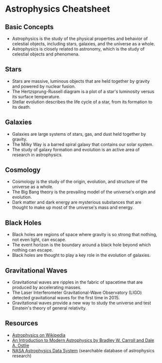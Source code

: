 # Astrophysics Cheatsheet

## Basic Concepts
- Astrophysics is the study of the physical properties and behavior of celestial objects, including stars, galaxies, and the universe as a whole.
- Astrophysics is closely related to astronomy, which is the study of celestial objects and phenomena.

## Stars
- Stars are massive, luminous objects that are held together by gravity and powered by nuclear fusion.
- The Hertzsprung-Russell diagram is a plot of a star's luminosity versus its surface temperature.
- Stellar evolution describes the life cycle of a star, from its formation to its death.

## Galaxies
- Galaxies are large systems of stars, gas, and dust held together by gravity.
- The Milky Way is a barred spiral galaxy that contains our solar system.
- The study of galaxy formation and evolution is an active area of research in astrophysics.

## Cosmology
- Cosmology is the study of the origin, evolution, and structure of the universe as a whole.
- The Big Bang theory is the prevailing model of the universe's origin and evolution.
- Dark matter and dark energy are mysterious substances that are thought to make up most of the universe's mass and energy.

## Black Holes
- Black holes are regions of space where gravity is so strong that nothing, not even light, can escape.
- The event horizon is the boundary around a black hole beyond which nothing can escape.
- Black holes are thought to play a key role in the evolution of galaxies.

## Gravitational Waves
- Gravitational waves are ripples in the fabric of spacetime that are produced by accelerating masses.
- The Laser Interferometer Gravitational-Wave Observatory (LIGO) detected gravitational waves for the first time in 2015.
- Gravitational waves provide a new way to study the universe and test Einstein's theory of general relativity.

## Resources
- [Astrophysics on Wikipedia](https://en.wikipedia.org/wiki/Astrophysics)
- [An Introduction to Modern Astrophysics by Bradley W. Carroll and Dale A. Ostlie](https://www.cambridge.org/core/books/an-introduction-to-modern-astrophysics/7E6C2E6D8B9B9F6B7E2F2D3B7C6A3D07)
- [NASA Astrophysics Data System](https://ui.adsabs.harvard.edu/) (searchable database of astrophysics research)